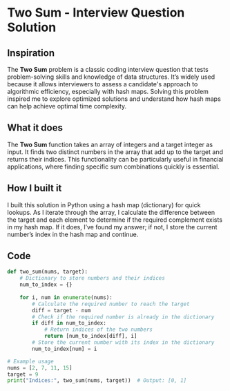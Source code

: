 # Two Sum - Interview Question Solution

## Inspiration
The **Two Sum** problem is a classic coding interview question that tests problem-solving skills and knowledge of data structures. It’s widely used because it allows interviewers to assess a candidate's approach to algorithmic efficiency, especially with hash maps. Solving this problem inspired me to explore optimized solutions and understand how hash maps can help achieve optimal time complexity.

## What it does
The **Two Sum** function takes an array of integers and a target integer as input. It finds two distinct numbers in the array that add up to the target and returns their indices. This functionality can be particularly useful in financial applications, where finding specific sum combinations quickly is essential.

## How I built it
I built this solution in Python using a hash map (dictionary) for quick lookups. As I iterate through the array, I calculate the difference between the target and each element to determine if the required complement exists in my hash map. If it does, I’ve found my answer; if not, I store the current number’s index in the hash map and continue.

## Code

```python
def two_sum(nums, target):
    # Dictionary to store numbers and their indices
    num_to_index = {}
    
    for i, num in enumerate(nums):
        # Calculate the required number to reach the target
        diff = target - num
        # Check if the required number is already in the dictionary
        if diff in num_to_index:
            # Return indices of the two numbers
            return [num_to_index[diff], i]
        # Store the current number with its index in the dictionary
        num_to_index[num] = i

# Example usage
nums = [2, 7, 11, 15]
target = 9
print("Indices:", two_sum(nums, target))  # Output: [0, 1]
```
